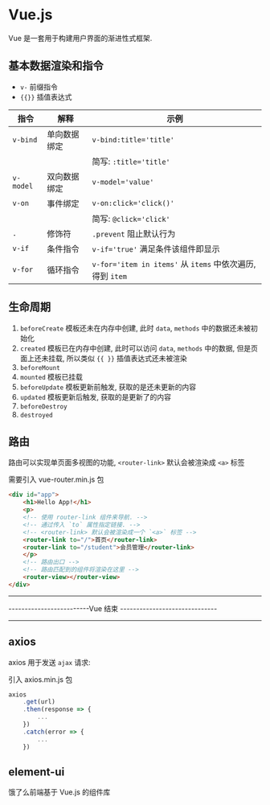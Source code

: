 # Vue.js

Vue 是一套用于构建用户界面的渐进性式框架.

## 基本数据渲染和指令

- `v-` 前缀指令
- `{{}}` 插值表达式

| 指令      | 解释         | 示例                                                       |
| --------- | ------------ | ---------------------------------------------------------- |
| `v-bind`  | 单向数据绑定 | `v-bind:title='title'`                                     |
|           |              | 简写: `:title='title'`                                     |
| `v-model` | 双向数据绑定 | `v-model='value'`                                          |
| `v-on`    | 事件绑定     | `v-on:click='click()'`                                     |
|           |              | 简写: `@click='click'`                                     |
| `.`       | 修饰符       | `.prevent` 阻止默认行为                                    |
| `v-if`    | 条件指令     | `v-if='true'` 满足条件该组件即显示                         |
| `v-for`   | 循环指令     | `v-for='item in items'` 从 `items` 中依次遍历, 得到 `item` |

## 生命周期

1. `beforeCreate`        模板还未在内存中创建, 此时 `data`, `methods` 中的数据还未被初始化
1. `created`             模板已在内存中创建, 此时可以访问 `data`, `methods` 中的数据, 但是页面上还未挂载, 所以类似 `{{ }}` 插值表达式还未被渲染
1. `beforeMount`
1. `mounted`             模板已挂载
1. `beforeUpdate`        模板更新前触发, 获取的是还未更新的内容
1. `updated`             模板更新后触发, 获取的是更新了的内容
1. `beforeDestroy`
1. `destroyed`

## 路由

路由可以实现单页面多视图的功能, `<router-link>` 默认会被渲染成 `<a>` 标签

需要引入 vue-router.min.js 包

```html
<div id="app">
    <h1>Hello App!</h1>
    <p>
    <!-- 使用 router-link 组件来导航. -->
    <!-- 通过传入 `to` 属性指定链接. -->
    <!-- <router-link> 默认会被渲染成一个 `<a>` 标签 -->
    <router-link to="/">首页</router-link>
    <router-link to="/student">会员管理</router-link>
    </p>
    <!-- 路由出口 -->
    <!-- 路由匹配到的组件将渲染在这里 -->
    <router-view></router-view>
</div>
```

----------------------------------------------------------------

-------------------------Vue 结束 ------------------------------

----------------------------------------------------------------

## axios

axios 用于发送 `ajax` 请求:

引入 axios.min.js 包

```javascript
axios
    .get(url)
    .then(response => {
        ...
    })
    .catch(error => {
        ...
    })
```

## element-ui

饿了么前端基于 Vue.js 的组件库
